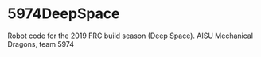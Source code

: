 # 5974DeepSpace
Robot code for the 2019 FRC build season (Deep Space). AISU Mechanical Dragons, team 5974
